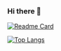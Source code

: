 ### Hi there 👋

[![Readme Card](https://github-readme-stats.vercel.app/api/pin/?username=DarshanPandey515&repo=github-readme-stats)](https://github.com/anuraghazra/github-readme-stats)


[![Top Langs](https://github-readme-stats.vercel.app/api/top-langs/?username=DarshanPandey515&layout=compact)](https://github.com/anuraghazra/github-readme-stats)
